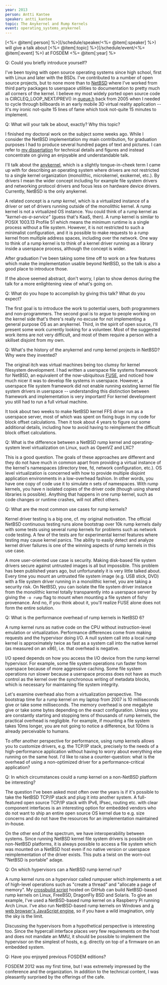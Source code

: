 ```yaml
---
year: 2013
person: Antti Kantee
speaker: antti_kantee 
topic: The Anykernel and Rump Kernels
event: operating_systems_anykernel 
---
```


[<%= @item[:person] %>](/schedule/speaker/<%= @item[:speaker] %>) will give a talk about [<%= @item[:topic] %>](/schedule/event/<%= @item[:event] %>) at FOSDEM <%= @item[:year] %>

Q: Could you briefly introduce yourself?

I've been toying with open source operating systems since high school, first with Linux and later with the BSDs.  I've contributed to a number of open source projects, but to none more than to [NetBSD](http://www.netbsd.org/) where I've worked from third party packages to userspace utilities to documentation to pretty much all corners of the kernel. I believe my most widely ported open source code is CIRCLEQ_LOOP_NEXT/PREV() in [queue.h](http://ftp.netbsd.org/pub/NetBSD/NetBSD-current/src/sys/sys/queue.h) back from 2005 when I needed to cycle through billboards in an early mobile 3D virtual reality application -- it's my ironic not-quite 15 lines of fame which took not-quite 15 minutes to implement.

Q:  What will your talk be about, exactly? Why this topic?

I finished my doctoral work on the subject some weeks ago.  While I consider the NetBSD implementation my main contribution, for graduation purposes I had to produce several hundred pages of text and pictures. I can refer to [my dissertation](http://lib.tkk.fi/Diss/2012/isbn9789526049175/isbn9789526049175.pdf) for technical details and figures and instead concentrate on giving an enjoyable and understandable talk.

I'll talk about the [anykernel](http://www.netbsd.org/docs/rump/), which is a slightly tongue-in-cheek term I came up with for describing an operating system where drivers are not restricted to a single kernel organization (monolithic, microkernel, exokernel, etc.). By drivers I mean the wider concept including for example file system drivers and networking protocol drivers and focus less on hardware device drivers.  Currently, NetBSD is the only anykernel.

A related concept is a _rump kernel_, which is a virtualized instance of a driver or set of drivers running outside of the monolithic kernel. A rump kernel is not a virtualized OS instance.  You could think of a rump kernel as _"kernel-as-a-service"_ (guess that's KaaS, then).  A rump kernel is similar to POSIX 1003.13 Profile 51 which means the minimum runtime is a single process without a file system.  However, it is not restricted to such a minimalist configuration, and it is possible to make requests to a rump kernel from multiple address spaces, including over the network. One way to think of a rump kernel is to think of a kernel driver running as a library inside a userspace process, although the concept is wider.

After graduation I've been taking some time off to work on a few features which make the implementation usable beyond NetBSD, so the talk is also a good place to introduce those.

If the above seemed abstract, don't worry, I plan to show demos during the talk for a more enlightening view of what's going on.

Q: What do you hope to accomplish by giving this talk? What do you expect?

The first goal is to introduce the work to potential users, both programmers and non-programmers.  The second goal is to argue to people working on the kernel side that's there's really no excuse for not implementing a general purpose OS as an anykernel.  Third, in the spirit of open source, I'll present some work currently looking for a volunteer.  Most of the suggested work items are not very difficult, and most of them require a person with a skillset disjoint from my own.

Q: What's the history of the anykernel and rump kernel projects in NetBSD? Why were they invented?

The original itch was virtual machines being too clumsy for kernel filesystem development.  I had written a userspace file systems framework for NetBSD, an equivalent of the now-ubiquitous [FUSE](http://fuse.sourceforge.net/), and noticed how much nicer it was to develop file systems in userspace.  However, a userspace file system framework did not enable running existing kernel file system drivers in userspace -- understanding this distinction between framework and implementation is very important!  For kernel development you still had to run a full virtual machine.

It took about two weeks to make NetBSD kernel FFS driver run as a userspace server, most of which was spent on fixing bugs in my code for block offset calculations.  Then it took about 4 years to figure out some additional details, including how to avoid having to reimplement the difficult block offset calculations.

Q: What is the difference between a NetBSD rump kernel and operating-system level virtualization on Linux, such as OpenVZ and LXC?

This is a good question.  The goals of these approaches are different and they do not have much in common apart from providing a virtual instance of the kernel's namespaces (directory tree, fd, network configuration, etc.).  OS level virtualization is concerned with how to provide multiple disjoint application environments in a low-overhead fashion.  In other words, you have one copy of code use it to simulate n sets of namespaces. With rump kernels, you have n isolated copies of the driver code (though using shared libraries is possible).  Anything that happens in one rump kernel, such as code changes or runtime crashes, will not affect others.

Q: What are the most common use cases for rump kernels?

Kernel driver testing is a big one, cf. my original motivation. The official NetBSD continuous testing runs alone bootstrap over 10k rump kernels daily with some tests using several rump kernels for problems such as network code testing.  A few of the tests are for experimental kernel features where testing may cause kernel panics.  The ability to easily detect and analyze kernel driver failures is one of the winning aspects of rump kernels in this use case.

A more user-oriented use case is security.  Making disk-based file system drivers secure against untrusted images is all but impossible. This problem has been published years ago, but unfortunately it is very little talked about.  Every time you mount an untrusted file system image (e.g. USB stick, DVD) with a file system driver running in a monolithic kernel, you are taking a security risk.  On NetBSD, you can isolate the file system driver instance from the monolithic kernel totally transparently into a userspace server by giving the `-o rump` flag to mount when mounting a file system of fishy provenance. And no, if you think about it, you'll realize FUSE alone does not form the entire solution.

Q: What is the performance overhead of rump kernels in NetBSD 6?

A rump kernel runs as native code on the CPU without instruction-level emulation or virtualization.  Performance differences come from making requests and the hypervisor doing I/O.  A null system call into a local rump kernel is approximately twice as fast as a system call into the native kernel (as measured on an x86), i.e. that overhead is negative.

I/O speed depends on how you access the I/O device from the rump kernel hypervisor.  For example, some file system operations run faster from userspace because of more aggressive caching.  Some file system operations run slower because a userspace process does not have as much control as the kernel over the synchronous writing of metadata blocks, which is necessary for maintaining file system integrity.

Let's examine overhead also from a virtualization perspective. The bootstrap time for a rump kernel on my laptop from 2007 is 10 milliseconds give or take some milliseconds.  The memory overhead is one megabyte give or take some bytes depending on the exact configuration. Unless you are constantly starting and stopping tens of thousands of rump kernels, the practical overhead is negligible.  For example, if mounting a file system takes 10ms longer, you are not going to notice a difference, but 100ms is already perceivable to humans.

To offer another perspective for performance, using rump kernels allows you to customize drivers, e.g. the TCP/IP stack, precisely to the needs of a high-performance application without having to worry about everything else running on the same host.  I'd like to raise a counter-question: what is the overhead of using a non-optimized driver for a performance-critical application?

Q: In which circumstances could a rump kernel on a non-NetBSD platform be interesting?

The question I've been asked most often over the years is if it's possible to take the NetBSD TCP/IP stack and plug it into another system.  A full-featured open source TCP/IP stack with IPv6, IPsec, routing etc. with clear component interfaces is an interesting option for embedded vendors who do not want to ship an entire open source OS kernel due to e.g. size concerns and do not have the resources for an implementation maintained in-house.

On the other end of the spectrum, we have interoperability between systems.  Since running NetBSD kernel file system drivers is possible on non-NetBSD platforms, it is always possible to access a file system which was mounted on a NetBSD host even if no native version or userspace reimplementation of the driver exists.  This puts a twist on the worn-out "NetBSD is portable" adage.

Q: On which hypervisors can a NetBSD rump kernel run?

A rump kernel runs on a hypervisor called rumpuser which implements a set of high-level operations such as "create a thread" and "allocate a page of memory".  My [crossbuild script](https://github.com/anttikantee/buildrump.sh) hosted on GitHub can build NetBSD-based rump kernels on Linux, FreeBSD, DragonFly BSD and Solaris. To give an example, I've used a NetBSD-based rump kernel on a Raspberry Pi running Arch Linux.  I've also run NetBSD-based rump kernels on Windows and [a web browser's JavaScript engine](https://blog.netbsd.org/tnf/entry/kernel_drivers_compiled_to_javascript), so if you have a wild imagination, only the sky is the limit.

Discussing the hypervisors from a hypothetical perspective is interesting too.  Since the hypercall interface places very few requirements on the host and does not mandate an MMU, it should be possible to implement the hypervisor on the simplest of hosts, e.g. directly on top of a firmware on an embedded system.

Q: Have you enjoyed previous FOSDEM editions?

FOSDEM 2012 was my first time, but I was extremely impressed by the conference and the organization.  In addition to the technical content, I was pleasantly surprised by the offerings of the cafe.
